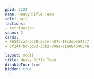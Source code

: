 ```yaml
---
ppid: 2222
name: Heavy Rifle Team
role: unit
factions:
- retribution
scans: 2
cards:
- 86542caf-ce28-3cfe-a87c-19c2ebe52fc7
- 0f24f7bd-3d83-3cb2-84aa-a1a08434654a

layout: model
title: Heavy Rifle Team
disableToc: true
hidden: true
---
```


